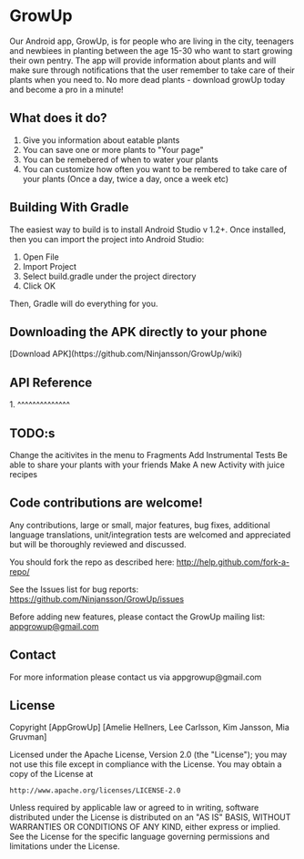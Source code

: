 <h1>GrowUp</h1>
Our Android app, GrowUp, is for people who are living in the city, teenagers and newbiees in planting between the age 15-30 who want to start growing their own pentry. The app will provide information about plants and will make sure through notifications that the user remember to take care of their plants when you need to. 
No more dead plants - download growUp today and become a pro in a minute! 

<h2>What does it do?</h2>

1. Give you information about eatable plants
2. You can save one or more plants to "Your page"
3. You can be remebered of when to water your plants
4. You can customize how often you want to be rembered to take care of your plants (Once a day, twice a day, once a week etc)

<h2>Building With Gradle</h2>

The easiest way to build is to install Android Studio v 1.2+. Once installed, then you can import the project into Android Studio:

1. Open File
2. Import Project
3. Select build.gradle under the project directory
4. Click OK

Then, Gradle will do everything for you.

<h2>Downloading the APK directly to your phone</h2>
[Download APK](https://github.com/Ninjansson/GrowUp/wiki)

<h2>API Reference</h2>
1. ^^^^^^^^^^^^^^


<h2>TODO:s</h2>
Change the acitivites in the menu to Fragments
Add Instrumental Tests
Be able to share your plants with your friends
Make A new Activity with juice recipes 

<h2>Code contributions are welcome!</h2>

Any contributions, large or small, major features, bug fixes, additional language translations, unit/integration tests are welcomed and appreciated but will be thoroughly reviewed and discussed.

You should fork the repo as described here: http://help.github.com/fork-a-repo/

See the Issues list for bug reports: https://github.com/Ninjansson/GrowUp/issues

Before adding new features, please contact the GrowUp mailing list: appgrowup@gmail.com


<h2>Contact</h2>
For more information please contact us via appgrowup@gmail.com

<h2>License</h2>

Copyright [AppGrowUp] [Amelie Hellners, Lee Carlsson, Kim Jansson, Mia Gruvman]

Licensed under the Apache License, Version 2.0 (the "License");
you may not use this file except in compliance with the License.
You may obtain a copy of the License at

    http://www.apache.org/licenses/LICENSE-2.0

Unless required by applicable law or agreed to in writing, software
distributed under the License is distributed on an "AS IS" BASIS,
WITHOUT WARRANTIES OR CONDITIONS OF ANY KIND, either express or implied.
See the License for the specific language governing permissions and
limitations under the License.

